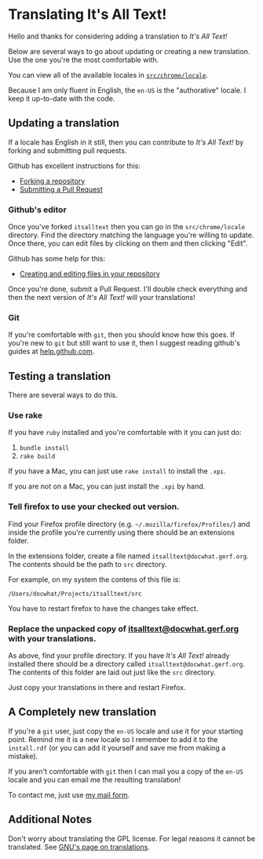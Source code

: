 # Translating It's All Text!

Hello and thanks for considering adding a translation to *It's All Text!*

Below are several ways to go about updating or creating a new translation.  Use the one you're the most comfortable with.

You can view all of the available locales in [`src/chrome/locale`](https://github.com/docwhat/itsalltext/tree/master/src/chrome/locale).

Because I am only fluent in English, the `en-US` is the "authorative" locale.  I keep it up-to-date with the code.

## Updating a translation

If a locale has English in it still, then you can contribute to *It's All Text!* by forking and submitting pull requests.

Github has excellent instructions for this:

* [Forking a repository](https://help.github.com/articles/fork-a-repo)
* [Submitting a Pull Request](https://help.github.com/articles/using-pull-requests)

### Github's editor

Once you've forked `itsalltext` then you can go in the `src/chrome/locale` directory.  Find the directory matching the language
you're willing to update.  Once there, you can edit files by clicking on them and then clicking "Edit".

Github has some help for this:

* [Creating and editing files in your repository](https://help.github.com/articles/creating-and-editing-files-in-your-repository)

Once you're done, submit a Pull Request.  I'll double check everything and then the next version of *It's All Text!* will your
translations!

### Git

If you're comfortable with `git`, then you should know how this goes.  If you're new to `git` but still want to use it, then I suggest reading
github's guides at [help.github.com](https://help.github.com/).

## Testing a translation

There are several ways to do this.

### Use rake

If you have `ruby` installed and you're comfortable with it you can just do:

1. `bundle install`
2. `rake build`

If you have a Mac, you can just use `rake install` to install the `.xpi`.

If you are not on a Mac, you can just install the `.xpi` by hand.

### Tell firefox to use your checked out version.

Find your Firefox profile directory (e.g. `~/.mozilla/firefox/Profiles/`) and inside the profile you're currently using there should be an extensions folder.

In the extensions folder, create a file named `itsalltext@docwhat.gerf.org`.  The contents should be the path to `src` directory.

For example, on my system the contens of this file is:

    /Users/docwhat/Projects/itsalltext/src

You have to restart firefox to have the changes take effect.

### Replace the unpacked copy of itsalltext@docwhat.gerf.org with your translations.

As above, find your profile directory.  If you have *It's All Text!* already installed there should be a directory
called `itsalltext@docwhat.gerf.org`.  The contents of this folder are laid out just like the `src` directory.

Just copy your translations in there and restart Firefox.

## A Completely new translation

If you're a `git` user, just copy the `en-US` locale and use it for your starting point.  Remind me it is a new locale so I remember to add
it to the `install.rdf` (or you can add it yourself and save me from making a mistake).

If you aren't comfortable with `git` then I can mail you a copy of the `en-US` locale and you can email me the resulting translation!

To contact me, just use [my mail form](https://docwhat.org/email/).

## Additional Notes

Don't worry about translating the GPL license.  For legal reasons it cannot be translated.  See [GNU's page on translations](http://www.gnu.org/licenses/translations.html).
